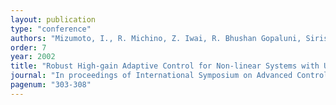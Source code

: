```yaml
---
layout: publication
type: "conference"
authors: "Mizumoto, I., R. Michino, Z. Iwai, R. Bhushan Gopaluni, Sirish L. Shah"
order: 7
year: 2002
title: "Robust High-gain Adaptive Control for Non-linear Systems with Uncertainties and Its Application to a CSTR Control"
journal: "In proceedings of International Symposium on Advanced Control of Industrial Processes (ADCONIP), Kumamoto, Japan"
pagenum: "303-308"
---
```


